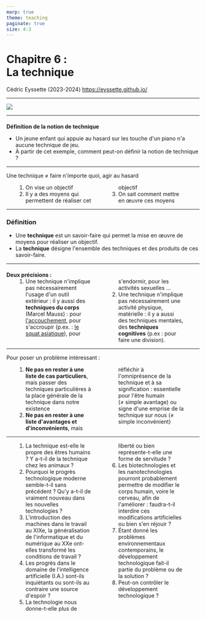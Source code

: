 ```yaml
---
marp: true
theme: teaching
paginate: true
size: 4:3
---
```


<!-- _class: titre -->

# Chapitre 6 : <br>La technique <!-- fit -->
Cédric Eyssette (2023-2024)
https://eyssette.github.io/


---
<!-- _class: i1t0 pp -->

![](https://live.staticflickr.com/8145/7137287911_5dd1e91b0d_k.jpg)


---
<!-- _class:  -->
#### Définition de la notion de technique

* Un jeune enfant qui appuie au hasard sur les touche d'un piano n'a aucune technique de jeu.
* À partir de cet exemple, comment peut-on définir la notion de technique ?


<!-- Pour pouvoir poser correctement et de manière intéressante un véritable problème philosophique, il faut d'abord faire une première analyse de la notion de technique.
Une technique se rapporte avant tout à une activité, à une manière de faire quelque chose. Avec cette notion, nous nous situons dans l'ordre de la pratique.
Mais observons un jeune enfant qui s'amuse à appuyer sur les touches d'un piano au hasard : il fait bien quelque chose, mais il n'a aucune technique de jeu. Une technique n'est donc pas une simple activité : une technique suppose de ne pas faire n'importe quoi. -->

---
<!-- _class:  -->
Une technique
≠ faire n'importe quoi, agir au hasard

1) On vise un objectif
2) Il y a des moyens qui permettent de réaliser cet objectif
3) On sait comment mettre en œuvre ces moyens

---
<!-- _class: definition -->
### Définition
* Une **technique** est un savoir-faire qui permet la mise en œuvre de moyens pour réaliser un objectif.
* La **technique** désigne l'ensemble des techniques et des produits de ces savoir-faire.


---
<!-- _class: fppp -->
<style scoped>
h4 {margin-bottom:0}
</style>
#### Deux précisions :

1) Une technique n'implique pas nécessairement l'usage d'un outil extérieur : il y aussi des **techniques du corps** (Marcel Mauss) : <span data-marpit-fragment="1">pour [l'accouchement](https://wellroundedmama.blogspot.com/2015/03/historical-and-traditional-birthing.html?m=1)</span><span data-marpit-fragment="2">, pour s'accroupir (p.ex. : [le squat asiatique](https://ladigitale.dev/digiplay/#/v/6245416660de5))</span><span data-marpit-fragment="3">, pour s'endormir, pour les activités sexuelles …</span>
2) Une technique n'implique pas nécessairement une activité physique, matérielle : il y a aussi des techniques mentales, des **techniques cognitives** (p.ex : pour faire une division).



---
<!-- _class: fppp -->
Pour poser un problème intéressant :

1) **Ne pas en rester à une liste de cas particuliers**, mais passer des techniques particulières à la place générale de la technique dans notre existence
2) **Ne pas en rester à une liste d'avantages et d'inconvénients**, mais réfléchir à l'omniprésence de la technique et à sa signification : <span data-marpit-fragment="1">essentielle pour l'être humain (≠ simple avantage)</span><span data-marpit-fragment="2"> ou signe d'une emprise de la technique sur nous (≠ simple inconvénient)</span>


<!-- 
En combinant ces erreurs, cela donne un plan qui n'est pas pertinent du tout ! Par exemple :

Partie I – La technique c'est pratique
Exemple de la machine à laver
Dans le domaine des transports : avec sa voiture, on peut aller où on veut
Pour la communication : avec les réseaux sociaux, on a plein d'amis
Partie II – Mais parfois on en fait un mauvais usage
Exemple de la bombe nucléaire
Dans le cas des transports : avec sa voiture, on fait trop de déplacements, et ça pollue
Pour la communication : avec les réseaux sociaux, on diffuse des fake news
 -->

---
<!-- _class: fmmmmmm pp -->
<style scoped>
ol {margin:0; padding:0; columns:2; margin-left:50px; margin-right:40px; column-gap:70px; text-align:left;}
</style>

1) La technique est-elle le propre des êtres humains ? Y a-t-il de la technique chez les animaux ?
2) Pourquoi le progrès technologique moderne semble-t-il sans précédent ? Qu'y a-t-il de vraiment nouveau dans les nouvelles technologies ?
3) L'introduction des machines dans le travail au XIXe, la généralisation de l'informatique et du numérique au XXe ont-elles transformé les conditions de travail ?
4) Les progrès dans le domaine de l'intelligence artificielle (I.A.) sont-ils inquiétants ou sont-ils au contraire une source d'espoir ?
5) La technologie nous donne-t-elle plus de liberté ou bien représente-t-elle une forme de servitude ?
6) Les biotechnologies et les nanotechnologies pourront probablement permettre de modifier le corps humain, voire le cerveau, afin de l'améliorer : faudra-t-il interdire ces modifications artificielles ou bien s'en réjouir ?
7) Étant donné les problèmes environnementaux contemporains, le développement technologique fait-il partie du problème ou de la solution ?
8) Peut-on contrôler le développement technologique ?


